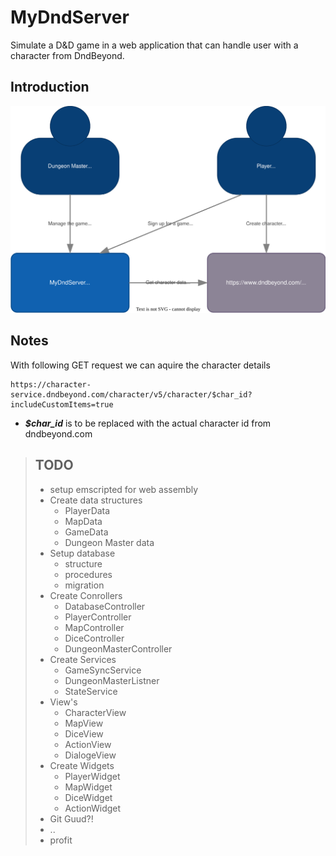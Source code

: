 # MyDndServer
Simulate a D&amp;D game in a web application that can handle user with a character from DndBeyond.

## Introduction 
![ProjectContext](doc/assets/context.svg)

## Notes
With following GET request we can aquire the character details
```
https://character-service.dndbeyond.com/character/v5/character/$char_id?includeCustomItems=true
```
- ***$char_id*** is to be replaced with the actual character id from dndbeyond.com








>## TODO
>- setup emscripted for web assembly
>- Create data structures
>    - PlayerData
>    - MapData
>    - GameData
>    - Dungeon Master data
>- Setup database
>    - structure
>    - procedures
>    - migration
>- Create Conrollers
>    - DatabaseController
>    - PlayerController
>    - MapController
>    - DiceController
>    - DungeonMasterController
>- Create Services
>    - GameSyncService
>    - DungeonMasterListner
>    - StateService
>- View's
>    - CharacterView
>    - MapView
>    - DiceView
>    - ActionView
>    - DialogeView
>- Create Widgets
>    - PlayerWidget
>    - MapWidget
>    - DiceWidget
>    - ActionWidget
>- Git Guud?!
>- ..
>- profit
